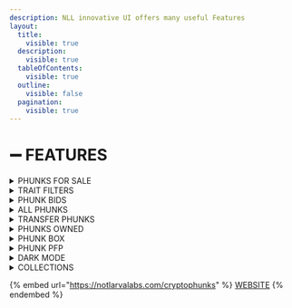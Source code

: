 ```yaml
---
description: NLL innovative UI offers many useful Features
layout:
  title:
    visible: true
  description:
    visible: true
  tableOfContents:
    visible: true
  outline:
    visible: false
  pagination:
    visible: true
---
```


# ➖ FEATURES

<details>

<summary>PHUNKS FOR SALE</summary>

All Phunks offered for Sale are sorted by price (Low to High) by default.

![](<../../.gitbook/assets/Bildschirmfoto 2022-03-10 um 16.39.06.png>)

</details>

<details>

<summary>TRAIT FILTERS</summary>

All phunks for sale can be filtered out by traits and properties using filters.

![](<../../.gitbook/assets/Bildschirmfoto 2022-03-10 um 16.40.16.png>)

</details>

<details>

<summary>PHUNK BIDS</summary>

Bid on any of 10'000 Phunks available, even those not offered for sale.

![](<../../.gitbook/assets/Bildschirmfoto 2022-03-10 um 16.40.42.png>)

</details>

<details>

<summary>ALL PHUNKS</summary>

Search for any phunk in whole collection, use filters to narrow down your favourite traits.

![](<../../.gitbook/assets/Bildschirmfoto 2022-03-10 um 16.41.05.png>)

</details>

<details>

<summary>TRANSFER PHUNKS</summary>

Transfer Phunks using "[**Transfer**](tutorials.md#tutorials)" button.

![](<../../.gitbook/assets/Screen Shot 2022-03-16 at 14.12.52.png>)

</details>

<details>

<summary>PHUNKS OWNED</summary>

View all Phunks you own in one place.

![](<../../.gitbook/assets/Screen Shot 2022-04-03 at 23.25.15.png>)

![](<../../.gitbook/assets/Screen Shot 2022-04-03 at 23.25.43.png>)

</details>

<details>

<summary>PHUNK BOX</summary>

Use Phunk Box to browse collections for any account holding Phunks.

![](<../../.gitbook/assets/Screen Shot 2022-04-03 at 23.26.18 (1).png>)

![](<../../.gitbook/assets/Screen Shot 2022-04-03 at 23.26.44 (1).png>)

</details>

<details>

<summary>PHUNK PFP</summary>

Edit any Phunk to custom Border and Background color.

![](<../../.gitbook/assets/Screen Shot 2022-04-03 at 23.23.28.png>)

</details>

<details>

<summary>DARK MODE</summary>

Switch between light and dark mode using half moon button on top right corner.

![](<../../.gitbook/assets/Screen Shot 2022-04-19 at 09.23.54.png>)

![](<../../.gitbook/assets/Screen Shot 2022-04-19 at 08.50.39.png>) Light Mode

![](<../../.gitbook/assets/Screen Shot 2022-04-19 at 08.51.01.png>) Dark Mode

</details>

<details>

<summary>COLLECTIONS</summary>

Switch between supported Collections with ease.

![](<../../.gitbook/assets/Screen Shot 2022-04-19 at 09.36.27.png>)

![](<../../.gitbook/assets/Screen Shot 2022-04-19 at 09.39.22.png>)

</details>

{% embed url="https://notlarvalabs.com/cryptophunks" %}
[WEBSITE](https://notlarvalabs.com/cryptophunks)
{% endembed %}
